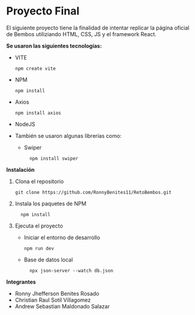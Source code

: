 # Proyecto Final

El siguiente proyecto tiene la finalidad de intentar replicar la página oficial de Bembos utiliziando HTML, CSS, JS y el framework React.

<b>Se usaron las siguientes tecnologías:</b>

- VITE

  ```
  npm create vite
  ```

- NPM

  ```
  npm install
  ```

- Axios

  ```
  npm install axios
  ```

- NodeJS

- También se usaron algunas librerias como:
  - Swiper
    ```
      npm install swiper
    ```

<b>Instalación</b>

1.  Clona el repositorio

    ```
    git clone https://github.com/RonnyBenites11/RetoBembos.git
    ```

2.  Instala los paquetes de NPM

    ```
      npm install
    ```

3.  Ejecuta el proyecto
    - Iniciar el entorno de desarrollo
      ```
      npm run dev
      ```
    - Base de datos local
      ```
        npx json-server --watch db.json
      ```

<b>Integrantes</b>

- Ronny Jhefferson Benites Rosado
- Christian Raul Sotil Villagomez
- Andrew Sebastian Maldonado Salazar
